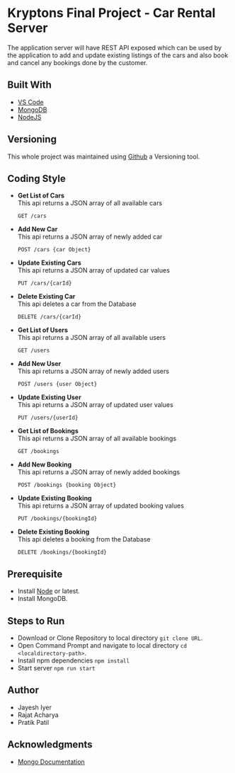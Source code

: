 # Kryptons Final Project - Car Rental Server
The application server will have REST API exposed which can be used by the application to add and update existing listings of the cars and also book and cancel any bookings done by the customer.

## Built With 
- [VS Code](https://www.eclipse.org/ide/)
- [MongoDB](https://www.mongodb.com/what-is-mongodb)
- [NodeJS](https://tomcat.apache.org/download-80.cgi)

## Versioning 
This whole project was maintained using [Github](https://github.com/) a Versioning tool.

## Coding Style
- **Get List of Cars** <br>
  This api returns a JSON array of all available cars <br>
  ```
  GET /cars
  ```
- **Add New Car** <br>
  This api returns a JSON array of newly added car <br>
  ```
  POST /cars {car Object}
  ```
- **Update Existing Cars** <br>
  This api returns a JSON array of updated car values <br>
  ```
  PUT /cars/{carId}
  ```  
- **Delete Existing Car** <br>
  This api deletes a car from the Database <br>
  ```
  DELETE /cars/{carId}
  ```


- **Get List of Users** <br>
  This api returns a JSON array of all available users <br>
  ```
  GET /users
  ```
- **Add New User** <br>
  This api returns a JSON array of newly added users <br>
  ```
  POST /users {user Object}
  ```
- **Update Existing User** <br>
  This api returns a JSON array of updated user values <br>
  ```
  PUT /users/{userId}
  ```  



- **Get List of Bookings** <br>
  This api returns a JSON array of all available bookings <br>
  ```
  GET /bookings
  ```
- **Add New Booking** <br>
  This api returns a JSON array of newly added bookings <br>
  ```
  POST /bookings {booking Object}
  ```
- **Update Existing Booking** <br>
  This api returns a JSON array of updated booking values <br>
  ```
  PUT /bookings/{bookingId} 
  ```  
- **Delete Existing Booking** <br>
  This api deletes a booking from the Database <br>
  ```
  DELETE /bookings/{bookingId}
  ```

  
## Prerequisite
 * Install [Node](https://www.oracle.com/technetwork/java/javase/downloads/jdk8-downloads-2133151.html) or latest.
 * Install MongoDB.
 
## Steps to Run
 * Download or Clone Repository to local directory `git clone URL`.
 * Open Command Prompt and navigate to local directory `cd <localdirectory-path>`.
 * Install npm dependencies `npm install`
 * Start server `npm run start`

##  Author
- Jayesh Iyer
- Rajat Acharya
- Pratik Patil


##  Acknowledgments
- [Mongo Documentation](https://docs.mongodb.com/v3.6/)

